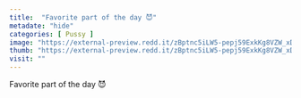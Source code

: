 ```yaml
---
title:  "Favorite part of the day 😈"
metadate: "hide"
categories: [ Pussy ]
image: "https://external-preview.redd.it/zBptnc5iLW5-pepj59ExkKg8VZW_xDC8mzt6HI6zoBg.jpg?auto=webp&s=138ca4236350bc2273627067cd4bb7330e64d650"
thumb: "https://external-preview.redd.it/zBptnc5iLW5-pepj59ExkKg8VZW_xDC8mzt6HI6zoBg.jpg?width=1080&crop=smart&auto=webp&s=eacb0a639b16d35e758b6b331b2f430dc6d3bb74"
visit: ""
---
```

Favorite part of the day 😈
